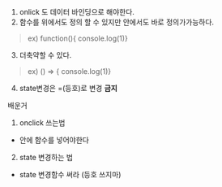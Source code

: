 1. onlick 도 데이터 바인딩으로 해야한다.
2. 함수를 위에서도 정의 할 수 있지만 안에서도 바로 정의가가능하다.
> ex) function(){ console.log(1)}
3. 더축약할 수 있다.
> ex) () => { console.log(1)}
4. state변경은 =(등호)로 변경 __금지__

배운거
1. onclick 쓰는법
 - 안에 함수를 넣어야한다
2. state 변경하는 법
 - state 변경함수 써라 (등호 쓰지마)